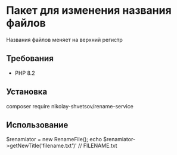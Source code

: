 # Пакет для изменения названия файлов

Названия файлов меняет на верхний регистр

## Требования

- PHP 8.2

## Установка

composer require nikolay-shvetsov/rename-service

## Использование

$renamiator = new RenameFile();
echo $renamiator->getNewTitle('filename.txt')' // FILENAME.txt
